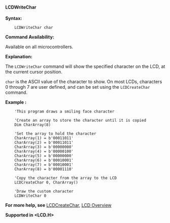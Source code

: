 <div class="section">

<div class="titlepage">

<div>

<div>

#### <span id="_lcdwritechar"></span>LCDWriteChar

</div>

</div>

</div>

<span class="strong">**Syntax:**</span>

``` screen
    LCDWriteChar char
```

<span class="strong">**Command Availability:**</span>

Available on all microcontrollers.

<span class="strong">**Explanation:**</span>

The `LCDWriteChar` command will show the specified character on the LCD,
at the current cursor position.

`char` is the ASCII value of the character to show. On most LCDs,
characters 0 through 7 are user defined, and can be set using the
`LCDCreateChar` command.

<span class="strong">**Example :**</span>

``` screen
    'This program draws a smiling face character

    'Create an array to store the character until it is copied
    Dim CharArray(8)

    'Set the array to hold the character
    CharArray(1) = b'00011011'
    CharArray(2) = b'00011011'
    CharArray(3) = b'00000000'
    CharArray(4) = b'00000100'
    CharArray(5) = b'00000000'
    CharArray(6) = b'00010001'
    CharArray(7) = b'00010001'
    CharArray(8) = b'00001110'

    'Copy the character from the array to the LCD
    LCDCreateChar 0, CharArray()

    'Draw the custom character
    LCDWriteChar 0
```

<span class="strong">**For more help, see**</span>
<a href="_lcdcreatechar.html" class="link" title="LCDCreateChar">LCDCreateChar</a>,
<a href="_lcd_overview.html" class="link" title="LCD Overview">LCD Overview</a>

<span class="strong">**Supported in &lt;LCD.H&gt;**</span>

</div>
